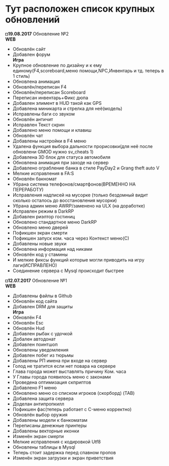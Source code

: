 # Тут расположен список крупных обновлений

◘**19.08.2017** Обновление №2
<br> **WEB**
- Обновлён сайт
- Добавлен форум
<br> **Игра**
- Крупное обновление по дизайну и к ему единому(F4,scoreboard,меню помощи,NPC,Инвентарь и тд. теперь в 1 стиль)
- Обновлена анимация
- Обновлён/переписан F4
- Обновлён/переписан Scoreboard
- Переписан инвентарь+Фикс дюпа
- Добавлен элимент в HUD такой как GPS
- Добавлена миникарта и стрелка для неё(модель)
- Исправлены баги со звуком
- Обновлён античит
- Исправлен Текст скрин
- Добавлено меню помощи и клавиш
- Обновлён чат
- Добавлены настройки в F4 меню
- Удалена функция выбора дальности прорисовки(для неё после обновлени GMOD нужно sv_cheats 1)
- Добавлена 3D блок для статуса автомобиля
- Обновлена анимация при заходе на сервер
- Добавлено ограбление банка в стиле PayDay2 и Grang theft auto V
- Мелкие исправления в FA:S
- Обновлён бакномат
- Убрана система телефонов/смартфонов(ВРЕМЕННО НА ПЕРЕРАБОТУ)
- Исправления надписей на мусорке (только бездомный видит сколько осталось до восстановления мусорки)
- Убрана админ меню AWRP/заменено на ULX (на доработке)
- Исправлен режим в DarkRP
- Добавлен риэлтор гостиниц
- Обновлено стандартное меню DarkRP
- Обновлено меню дверей
- Пофикшен экран смерти
- Пофикшен запуск ком. часа через Контекст меню(С)
- Добавлены новые звуки
- Обновлена информация над никами
- Обновлён код у стамины
- И мелкие фиксы функций которые могли приводить на игру лаги(ИСПРАВЛЕНО)
- Соединение сервера с Mysql происходит быстрее

◘**12.07.2017** Обновление №1
<br> **WEB**
- Добавлены файлы в Github
- Обновлён код сайта
- Добавлен DRM для защиты
<br> **Игра**
- Обновлён F4
- Обновлён Esc
- Обновлён Hud
- Добавлен рыбак с удочкой
- Добален автодонат
- Добавлен поинтшоп
- Обновлены уведомления
- Добавлен побег из тюрьмы
- Добавлены РП имена при входе на сервер
- Голод не тратится если нет повара на сервере
- Глава города может выставлять причину Ком. часа 
- У Главы города появилось меню с законами
- Проведена оптимизация скприптов
- Добавлено F1 меню
- Обновлено меню со списком игроков (скорборд) (TAB)
- Добавлена защита сервера
- Доделан антипропкилл
- Пофикшен фас(теперь работает с C-меню корректно)
- Обновлён выбор оружия
- Добавлены модели к банкоматам
- Переписаны денежные принтеры
- Добавлены векторные иконки
- Изменён экран смерти
- Мелкие исправления с кодировкой Utf8
- Обновлены таблицы в Mysql
- Теперь стоит задержка перед спавном пропов
- Изменён экран загрузки и экран приветствия
